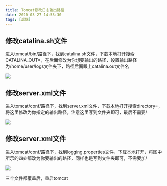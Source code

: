 ```yaml
---
title: Tomcat修改日志输出路径
date: 2020-03-27 14:53:30
tags: [后端]
---
```


## 修改catalina.sh文件

进入tomcat/bin/路径下，找到catalina.sh文件，下载本地打开搜索CATALINA_OUT=，在后面修改为你想要输出的路径，设置输出路径为/home/user/logs文件夹下，路径后面跟上catalina.out文件名

![](1.png)

## 修改server.xml文件

进入tomcat/conf/路径下，找到server.xml文件，下载本地打开搜索directory=，将这里修改为你指定的输出路径，注意这里写到文件夹即可，最后不需要/

![](2.png)

## 修改server.xml文件

进入tomcat/conf/路径下，找到logging.properties文件，下载本地打开，将图中所示的四处都改为你要输出的路径，同样也是写到文件夹即可，不需要加/

![](3.png)


三个文件都覆盖后，重启tomcat